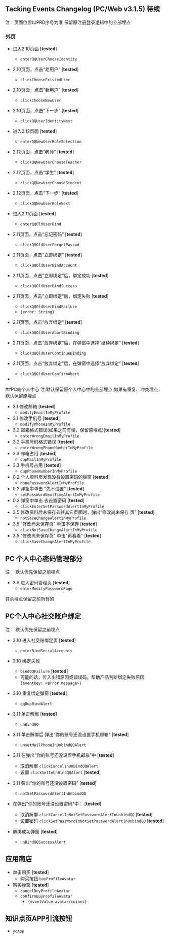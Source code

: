 Tacking Events Changelog (PC/Web v3.1.5) 待续
--

注：页面位置以PRD序号为准
保留原注册登录逻辑中的全部埋点

### 外页

* 进入2.10页面 [**tested**]
    - `enterQQUserChooseIdentity`

* 2.10页面，点击“老用户” [**tested**]
    - `clickChooseExistedUser`

* 2.10页面，点击“新用户” [**tested**]
    - `clickChooseNewUser`

* 2.10页面，点击“下一步” [**tested**]
    - `clickQQUserIdentityNext`

* 进入2.12页面 [**tested**]
    - `enterQQNewUserRoleSelection`

* 2.12页面，点击“老师” [**tested**]
    - `clickQQNewUserChooseTeacher`

* 2.12页面，点击“学生” [**tested**]
    - `clickQQNewUserChooseStudent`

* 2.12页面，点击“下一步” [**tested**]
    - `clickQQNewUserRoleNext`

* 进入2.11页面 [**tested**]
    - `enterQQOldUserBind`

* 2.11页面，点击“忘记密码” [**tested**]
    - `clickQQOldUserForgetPasswd`

* 2.11页面，点击“立即绑定” [**tested**]
    - `clickQQOldUserBindAccount`

* 2.11页面，点击“立即绑定”后，绑定成功 [**tested**]
    - `clickQQOldUserBindSuccess`

* 2.11页面，点击“立即绑定”后，绑定失败 [**tested**]
    - `clickQQOldUserBindFailure`
    - `{error: String}`

* 2.11页面，点击“放弃绑定” [**tested**] 
    - `clickQQOldUserAbortBinding`

* 2.11页面，点击“放弃绑定”后，在弹窗中选择“继续绑定” [**tested**]
    - `clickQQOldUserContinueBinding`

* 2.11页面，点击“放弃绑定”后，在弹窗中选择“放弃绑定” [**tested**]
    - `clickQQOldUserConfirmAbort`

* 

##PC端个人中心
注:默认保留原个人中心中的全部埋点,如果有重复、冲突埋点，默认保留原埋点


* 3.1 修改邮箱 [**tested**]
	- `modifyEmailInMyProfile`
* 3.1 修改手机号 [**tested**]
	- `modifyPhoneInMyProfile`
* 3.2 邮箱格式错误(如果之前有埋，保留原埋点)[**tested**]
	- `enterWrongEmailInMyProfile`
* 3.2 手机号码格式错误 [**tested**]
	- `enterWrongPhoneNumberInMyProfile`
* 3.3 邮箱占用 [**tested**]
	- `dupMailInMyProfile`
* 3.3 手机号占用 [**tested**]
	- `dupPhoneNumberInMyProfile`
* 0.2 个人资料页发现没有设置密码的弹窗 [**tested**]
	- `nonePasswordAlertInMyProfile`
* 0.2 弹窗中单击 "先不设置" [**tested**]
	- `setPassWordNextTimeAlertInMyProfile`
* 0.2 弹窗中单击 去设置密码 [**tested**]
	- `clickEnterSetPasswordAlertInMyProfile`
* 3.5 修改资料后未保存去往其它页面时，弹出“修改尚未保存 页” [**tested**]
	- `notSaveChangeAlertInMyProfile` 
* 3.5 “修改尚未保存页” 单击不保存 [**tested**]
	- `clickNotSaveChangeAlertInMyProfile`
* 3.5 “修改尚未保存页” 单击"再看看" [**tested**]
	- `clickSaveChangeAlertInMyProfile`

## PC 个人中心密码管理部分
注： 默认优先保留之前埋点

* 3.6 进入密码管理页 [**tested**]
	- `enterModifyPasswordPage`

其余埋点保留之前所有的

## PC个人中心社交账户绑定
注： 默认优先保留之前埋点

* 3.10 进入社交账绑定页 [**tested**]
	- `enterBindSocialAccounts`
* 3.10 绑定失败
	- `bindQQFailure` [**tested**]
	- 可能的话，传入出错原因或错误码，帮助产品判断绑定失败原因 `{eventKey: <error message>}`
* 3.10 重复绑定弹窗 [**tested**]
	- `qqDupBindAlert`
* 3.11 单击解绑 [**tested**]
	- `unBindQQ`
* 3.11 单击解绑后 弹出“你的账号还没设置手机邮箱” [**tested**]
	- `unsetMailPhoneInUnbindQQAlert`
* 3.11 在弹出“你的账号还没设置手机邮箱”中 [**tested**]
	- 取消解绑 `clickCancelInUnBindQQAlert`
	- 设置 `clickSetInUnBindQQAlert` [**tested**]

* 3.11 弹出“你的账号还没设置密码” [**tested**]
	- `notSetPasswordAlertInUnbindQQ`
* 在弹出“你的账号还没设置密码”中： [**tested**]
	- 取消解绑 `clickCancelInNotSetPasswordAlertInUnbindQQ`  [**tested**]
	- 设置密码 `clickSetPassWordInNotSetPasswordAlertInUnbindQQ`  [**tested**]
* 解绑成功弹窗  [**tested**]
	- `unBindQQSuccessAlert`

## 应用商店

* 单击购买 [**tested**]
	- 购买按钮 `buyProfileAvatar`
* 购买弹窗 [**tested**]
	- `cancelBuyProfileAvatar`
	- `confirmBuyProfileAvatar`
		- `{eventValue:avatar/coions}`

## 知识点页APP引流按钮
- `ycApp`



